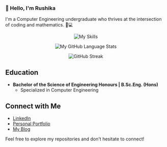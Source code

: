 ### 👋 Hello, I'm Rushika

I'm a Computer Engineering undergraduate who thrives at the intersection of coding and mathematics. 🧮💻

<p align="center">
  <img src="https://skillicons.dev/icons?i=py,react,nodejs,mysql,mongodb,matlab,linux,js,java,html,css,git,c,cpp,cs,r,arduino,idea&perline=9" alt="My Skills">
</p>

<p align="center">
  <img src="https://github-readme-stats.vercel.app/api/top-langs/?username=Rushika08&langs_count=5&theme=merko" alt="My GitHub Language Stats">
</p>

<p align="center">
  <img src="https://streak-stats.demolab.com/?user=Rushika08&theme=merko" alt="GitHub Streak">
</p>

## Education
- **Bachelor of the Science of Engineering Honours | B.Sc.Eng. (Hons)**
  - Specialized in Computer Engineering

## Connect with Me
- [LinkedIn](https://www.linkedin.com/public-profile/settings?lipi=urn%3Ali%3Apage%3Ad_flagship3_profile_self_edit_contact-info%3By5V87Z7fTxyLUgO%2BH2MarQ%3D%3D)
- [Personal Portfolio](your-portfolio-link)
- [My Blog](https://rushikad08.blogspot.com/)

Feel free to explore my repositories and don't hesitate to connect!

